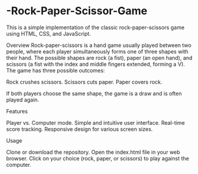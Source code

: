 # -Rock-Paper-Scissor-Game
 This is a simple implementation of the classic rock-paper-scissors game using HTML, CSS, and JavaScript.

Overview
Rock-paper-scissors is a hand game usually played between two people, where each player simultaneously forms one of three shapes with their hand. The possible shapes are rock (a fist), paper (an open hand), and scissors (a fist with the index and middle fingers extended, forming a V).
The game has three possible outcomes:

Rock crushes scissors.
Scissors cuts paper.
Paper covers rock.

If both players choose the same shape, the game is a draw and is often played again.

Features

Player vs. Computer mode.
Simple and intuitive user interface.
Real-time score tracking.
Responsive design for various screen sizes.

Usage

Clone or download the repository.
Open the index.html file in your web browser.
Click on your choice (rock, paper, or scissors) to play against the computer.

